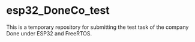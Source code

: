 # esp32_DoneCo_test
This is a temporary repository for submitting the test task of the company Done under ESP32 and FreeRTOS.
